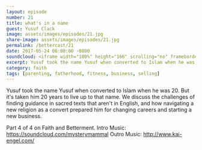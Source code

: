 ```yaml
---
layout: episode
number: 21
title: what's in a name
guest: Yusuf Clack
image: assets/images/episodes/21.jpg
share-image: assets/images/episodes/21.jpg
permalink: /bettercast/21
date: 2017-05-24 06:00:00 -0800
soundcloud: <iframe width="100%" height="166" scrolling="no" frameborder="no" src="https://w.soundcloud.com/player/?url=https%3A//api.soundcloud.com/tracks/324282557&amp;color=ff5500&amp;auto_play=false&amp;hide_related=false&amp;show_comments=true&amp;show_user=true&amp;show_reposts=false"></iframe>
excerpt: Yusuf took the name Yusuf when converted to Islam when he was 20. But it's taken him 20 years to live up to that name.
category: faith
tags: [parenting, fatherhood, fitness, business, selling]
---
```


Yusuf took the name Yusuf when converted to Islam when he was 20. But it's taken him 20 years to live up to that name. We discuss the challenges of finding guidance in sacred texts that aren't in English, and how navigating a new religion as a convert prepared him for changing careers and starting a new business.

Part 4 of 4 on Faith and Betterment.
Intro Music: https://soundcloud.com/mysterymammal
Outro Music: http://www.kai-engel.com/
